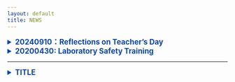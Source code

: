 ```yaml
---
layout: default
title: NEWS
---
```



<details>
<summary  style="color:#0D47A1; font-size:1.2em; font-weight:bold;" > 20240910：Reflections on Teacher’s Day</summary>

In the past, I only knew the joy of giving gifts to my teachers on Teacher’s Day.
Now I truly understand the happiness of receiving flowers from my own students!
And there was even a box of pomegranates, symbolizing fruitful achievements. :-)

Let’s guess whose thoughtful idea it was!

<img src="https://github.com/user-attachments/assets/dca23cfc-4e78-4be1-a927-3bd73a310045" style="max-width:100%;" alt="教师节图片" />

<div style="color:#0D47A1; font-size:1.2em; font-weight:bold;">教师节有感</div>

昔年恩师受花香，
今朝桃李立身旁。
花捧双手心意暖，
石榴一箱硕果长。
谁将巧思藏其中？
笑语盈盈满研斋。

</details>

<details>
<summary  style="color:#0D47A1; font-size:1.2em; font-weight:bold;" >20200430: Laboratory Safety Training</summary>

Dr. Zhen and Ningduo are learning about laboratory safety together.

<img src="https://github.com/user-attachments/assets/63aebb4a-06e8-4158-a860-f53567e401d1" style="max-width:100%;" alt="laboratory safety" />

</details>


---
<details>
<summary  style="color:#0D47A1; font-size:1.2em; font-weight:bold;" >TITLE</summary>
<img src="" style="max-width:100%;" alt="教师节图片" />

</details>
